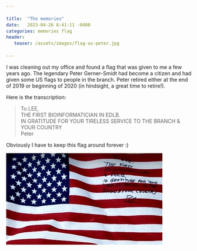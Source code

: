 ```yaml
---

title:  "The memories"
date:   2023-04-26 8:41:11 -0400
categories: memories flag
header:
   teaser: /assets/images/flag-us-peter.jpg

---
```


I was cleaning out my office and found a flag that was given to me a few years ago.
The legendary Peter Gerner-Smidt had become a citizen and had given some US flags to people in the branch.
Peter retired either at the end of 2019 or beginning of 2020
(in hindsight, a great time to retire!).

Here is the transcription:
> To LEE,  
> THE FIRST BIOINFORMATICIAN IN EDLB.  
> IN GRATITUDE FOR YOUR TIRELESS SERVICE TO THE BRANCH & YOUR COUNTRY  
> Peter

Obviously I have to keep this flag around forever :)

![Signed flag from Peter Gerner-Smidt](/assets/images/flag-us-peter.jpg)


